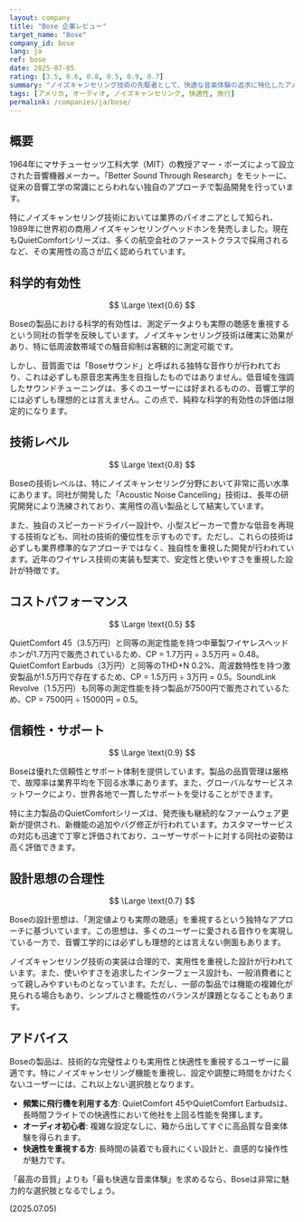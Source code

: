 ```yaml
---
layout: company
title: "Bose 企業レビュー"
target_name: "Bose"
company_id: bose
lang: ja
ref: bose
date: 2025-07-05
rating: [3.5, 0.6, 0.8, 0.5, 0.9, 0.7]
summary: "ノイズキャンセリング技術の先駆者として、快適な音楽体験の追求に特化したアメリカの音響機器メーカー。「測定値よりも実際の聴感を重視」という独特な哲学のもと、多くのユーザーに愛され続けています。技術的な革新性よりも、実用性と使いやすさを重視した製品開発が特徴で、特に旅行者やビジネスパーソンから絶大な支持を得ています。"
tags: [アメリカ, オーディオ, ノイズキャンセリング, 快適性, 旅行]
permalink: /companies/ja/bose/
---
```


## 概要

1964年にマサチューセッツ工科大学（MIT）の教授アマー・ボーズによって設立された音響機器メーカー。「Better Sound Through Research」をモットーに、従来の音響工学の常識にとらわれない独自のアプローチで製品開発を行っています。

特にノイズキャンセリング技術においては業界のパイオニアとして知られ、1989年に世界初の商用ノイズキャンセリングヘッドホンを発売しました。現在もQuietComfortシリーズは、多くの航空会社のファーストクラスで採用されるなど、その実用性の高さが広く認められています。

## 科学的有効性

$$ \Large \text{0.6} $$

Boseの製品における科学的有効性は、測定データよりも実際の聴感を重視するという同社の哲学を反映しています。ノイズキャンセリング技術は確実に効果があり、特に低周波数帯域での騒音抑制は客観的に測定可能です。

しかし、音質面では「Boseサウンド」と呼ばれる独特な音作りが行われており、これは必ずしも原音忠実再生を目指したものではありません。低音域を強調したサウンドチューニングは、多くのユーザーには好まれるものの、音響工学的には必ずしも理想的とは言えません。この点で、純粋な科学的有効性の評価は限定的になります。

## 技術レベル

$$ \Large \text{0.8} $$

Boseの技術レベルは、特にノイズキャンセリング分野において非常に高い水準にあります。同社が開発した「Acoustic Noise Cancelling」技術は、長年の研究開発により洗練されており、実用性の高い製品として結実しています。

また、独自のスピーカードライバー設計や、小型スピーカーで豊かな低音を再現する技術なども、同社の技術的優位性を示すものです。ただし、これらの技術は必ずしも業界標準的なアプローチではなく、独自性を重視した開発が行われています。近年のワイヤレス技術の実装も堅実で、安定性と使いやすさを重視した設計が特徴です。

## コストパフォーマンス

$$ \Large \text{0.5} $$

QuietComfort 45（3.5万円）と同等の測定性能を持つ中華製ワイヤレスヘッドホンが1.7万円で販売されているため、CP = 1.7万円 ÷ 3.5万円 = 0.48。QuietComfort Earbuds（3万円）と同等のTHD+N 0.2%、周波数特性を持つ激安製品が1.5万円で存在するため、CP = 1.5万円 ÷ 3万円 = 0.5。SoundLink Revolve（1.5万円）も同等の測定性能を持つ製品が7500円で販売されているため、CP = 7500円 ÷ 15000円 = 0.5。

## 信頼性・サポート

$$ \Large \text{0.9} $$

Boseは優れた信頼性とサポート体制を提供しています。製品の品質管理は厳格で、故障率は業界平均を下回る水準にあります。また、グローバルなサービスネットワークにより、世界各地で一貫したサポートを受けることができます。

特に主力製品のQuietComfortシリーズは、発売後も継続的なファームウェア更新が提供され、新機能の追加やバグ修正が行われています。カスタマーサービスの対応も迅速で丁寧と評価されており、ユーザーサポートに対する同社の姿勢は高く評価できます。

## 設計思想の合理性

$$ \Large \text{0.7} $$

Boseの設計思想は、「測定値よりも実際の聴感」を重視するという独特なアプローチに基づいています。この思想は、多くのユーザーに愛される音作りを実現している一方で、音響工学的には必ずしも理想的とは言えない側面もあります。

ノイズキャンセリング技術の実装は合理的で、実用性を重視した設計が行われています。また、使いやすさを追求したインターフェース設計も、一般消費者にとって親しみやすいものとなっています。ただし、一部の製品では機能の複雑化が見られる場合もあり、シンプルさと機能性のバランスが課題となることもあります。

## アドバイス

Boseの製品は、技術的な完璧性よりも実用性と快適性を重視するユーザーに最適です。特にノイズキャンセリング機能を重視し、設定や調整に時間をかけたくないユーザーには、これ以上ない選択肢となります。

- **頻繁に飛行機を利用する方**: QuietComfort 45やQuietComfort Earbudsは、長時間フライトでの快適性において他社を上回る性能を発揮します。
- **オーディオ初心者**: 複雑な設定なしに、箱から出してすぐに高品質な音楽体験を得られます。
- **快適性を重視する方**: 長時間の装着でも疲れにくい設計と、直感的な操作性が魅力です。

「最高の音質」よりも「最も快適な音楽体験」を求めるなら、Boseは非常に魅力的な選択肢となるでしょう。

(2025.07.05)
